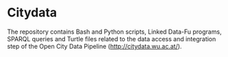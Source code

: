 # Citydata

The repository contains Bash and Python scripts, Linked Data-Fu programs, SPARQL queries and Turtle files related to the data access and integration step of the Open City Data Pipeline (http://citydata.wu.ac.at/).